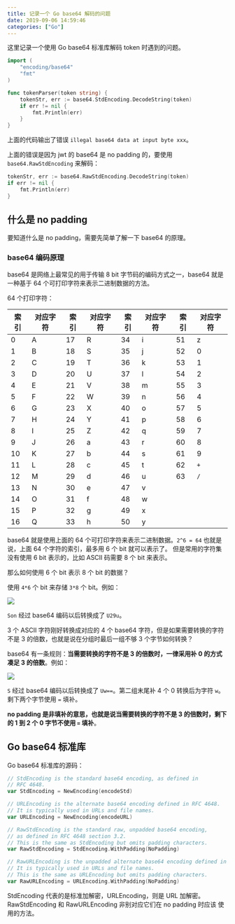 ```yaml
---
title: 记录一个 Go base64 解码的问题
date: 2019-09-06 14:59:46
categories: ["Go"]
---
```


这里记录一个使用 Go base64 标准库解码 token 时遇到的问题。

<!--more-->

```go
import (
	"encoding/base64"
	"fmt"
)

func tokenParser(token string) {
	tokenStr, err := base64.StdEncoding.DecodeString(token)
	if err != nil {
		fmt.Println(err)
	}
}
```

上面的代码输出了错误 `illegal base64 data at input byte xxx`。

上面的错误是因为 jwt 的 base64 是 no padding 的，要使用 `base64.RawStdEncoding` 来解码：

```go
tokenStr, err := base64.RawStdEncoding.DecodeString(token)
if err != nil {
    fmt.Println(err)
}
```

## 什么是 no padding

要知道什么是 no padding，需要先简单了解一下 base64 的原理。

### base64 编码原理

base64 是网络上最常见的用于传输 8 bit 字节码的编码方式之一，base64 就是一种基于 64 个可打印字符来表示二进制数据的方法。

64 个打印字符：

| 索引 | 对应字符 | 索引 | 对应字符 | 索引 | 对应字符 | 索引 | 对应字符 |
| -- | -- | -- | -- | -- | -- | -- | -- |
| 0 | A | 17 | R | 34 | i | 51 | z |
| 1 | B | 18 | S | 35 | j | 52 | 0 |
| 2 | C | 19 | T | 36 | k | 53 | 1 |
| 3 | D | 20 | U | 37 | l | 54 | 2 |
| 4 | E | 21 | V | 38 | m | 55 | 3 |
| 5 | F | 22 | W | 39 | n | 56 | 4 |
| 6 | G | 23 | X | 40 | o | 57 | 5 |
| 7 | H | 24 | Y | 41 | p | 58 | 6 |
| 8 | I | 25 | Z | 42 | q | 59 | 7 |
| 9 | J | 26 | a | 43 | r | 60 | 8 |
| 10 | K | 27 | b | 44 | s | 61 | 9 |
| 11 | L | 28 | c | 45 | t | 62 | `+` |
| 12 | M | 29 | d | 46 | u | 63 | `/` |
| 13 | N | 30 | e | 47 | v |  |  |
| 14 | O | 31 | f | 48 | w |  |  |
| 15 | P | 32 | g | 49 | x |  |  |
| 16 | Q | 33 | h | 50 | y |  |  |

base64 就是使用上面的 64 个可打印字符来表示二进制数据。`2^6 = 64` 也就是说，上面 64 个字符的索引，最多用 6 个 bit 就可以表示了。
但是常用的字符集没有使用 6 bit 表示的，比如 ASCII 码需要 8 个 bit 来表示。

那么如何使用 6 个 bit 表示 8 个 bit 的数据？

使用 `4*6` 个 bit 来存储 `3*8` 个 bit。例如：

![](/images/go-base64/go-base64-sample1.png)

`Son` 经过 base64 编码以后转换成了 `U29u`。

3 个 ASCII 字符刚好转换成对应的 4 个 base64 字符，但是如果需要转换的字符不是 3 的倍数，也就是说在分组时最后一组不够 3 个字节如何转换？

base64 有一条规则：**当需要转换的字符不是 3 的倍数时，一律采用补 0 的方式凑足 3 的倍数**。例如：

![](/images/go-base64/go-base64-sample2.png)

`S` 经过 base64 编码以后转换成了 `Uw==`。第二组末尾补 4 个 0 转换后为字符 `w`。剩下两个字节使用 `=` 填补。

**no padding 是非填补的意思，也就是说当需要转换的字符不是 3 的倍数时，剩下的 1 到 2 个 0 字节不使用 `=` 填补**。

## Go base64 标准库

Go base64 标准库的源码：

```go
// StdEncoding is the standard base64 encoding, as defined in
// RFC 4648.
var StdEncoding = NewEncoding(encodeStd)

// URLEncoding is the alternate base64 encoding defined in RFC 4648.
// It is typically used in URLs and file names.
var URLEncoding = NewEncoding(encodeURL)

// RawStdEncoding is the standard raw, unpadded base64 encoding,
// as defined in RFC 4648 section 3.2.
// This is the same as StdEncoding but omits padding characters.
var RawStdEncoding = StdEncoding.WithPadding(NoPadding)

// RawURLEncoding is the unpadded alternate base64 encoding defined in RFC 4648.
// It is typically used in URLs and file names.
// This is the same as URLEncoding but omits padding characters.
var RawURLEncoding = URLEncoding.WithPadding(NoPadding)
```

StdEncoding 代表的是标准加解密，URLEncoding，则是 URL 加解密。RawStdEncoding 和 RawURLEncoding 非别对应它们在 no padding 时应该
使用的方法。
